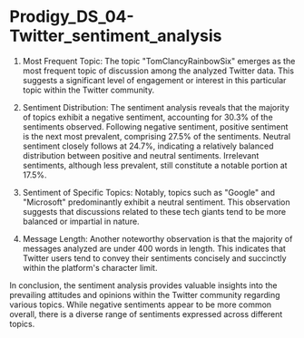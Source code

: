 # Prodigy_DS_04-Twitter_sentiment_analysis

1. Most Frequent Topic: The topic "TomClancyRainbowSix" emerges as the most frequent topic of discussion among the analyzed Twitter data. This suggests a significant level of engagement or interest in this particular topic within the Twitter community.

2. Sentiment Distribution: The sentiment analysis reveals that the majority of topics exhibit a negative sentiment, accounting for 30.3% of the sentiments observed. Following negative sentiment, positive sentiment is the next most prevalent, comprising 27.5% of the sentiments. Neutral sentiment closely follows at 24.7%, indicating a relatively balanced distribution between positive and neutral sentiments. Irrelevant sentiments, although less prevalent, still constitute a notable portion at 17.5%.

3. Sentiment of Specific Topics: Notably, topics such as "Google" and "Microsoft" predominantly exhibit a neutral sentiment. This observation suggests that discussions related to these tech giants tend to be more balanced or impartial in nature.

4. Message Length: Another noteworthy observation is that the majority of messages analyzed are under 400 words in length. This indicates that Twitter users tend to convey their sentiments concisely and succinctly within the platform's character limit.

In conclusion, the sentiment analysis provides valuable insights into the prevailing attitudes and opinions within the Twitter community regarding various topics. While negative sentiments appear to be more common overall, there is a diverse range of sentiments expressed across different topics.
